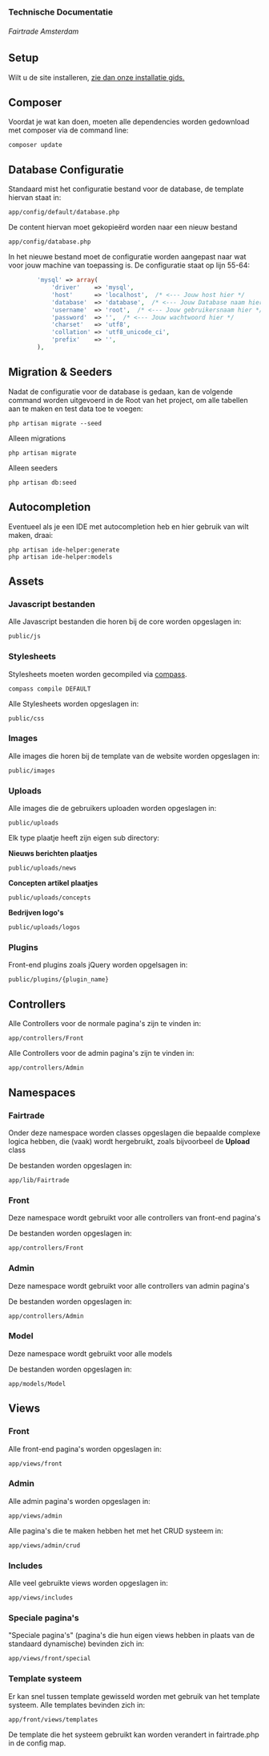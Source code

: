### Technische Documentatie  
###### Fairtrade Amsterdam

## Setup  
Wilt u de site installeren, [zie dan onze installatie gids.](https://github.com/jariz/fairtrade/wiki/Setup)

## Composer

Voordat je wat kan doen, moeten alle dependencies worden gedownload met composer via de command line:

```
composer update
```

## Database Configuratie

Standaard mist het configuratie bestand voor de database, de template hiervan staat in:

```
app/config/default/database.php
```

De content hiervan moet gekopieërd worden naar een nieuw bestand

```
app/config/database.php
```


In het nieuwe bestand moet de configuratie worden aangepast naar wat voor jouw machine van toepassing is. De configuratie staat op lijn 55-64:

```php
        'mysql' => array(
            'driver'    => 'mysql',
            'host'      => 'localhost',  /* <--- Jouw host hier */
            'database'  => 'database',  /* <--- Jouw Database naam hier */
            'username'  => 'root',  /* <--- Jouw gebruikersnaam hier */
            'password'  => '',  /* <--- Jouw wachtwoord hier */
            'charset'   => 'utf8',
            'collation' => 'utf8_unicode_ci',
            'prefix'    => '',
        ),

```

## Migration & Seeders

Nadat de configuratie voor de database is gedaan, kan de volgende command worden uitgevoerd in de Root van het project, om alle tabellen aan te maken en test data toe te voegen:

```
php artisan migrate --seed
```

Alleen migrations

```
php artisan migrate
```

Alleen seeders

```
php artisan db:seed
```

## Autocompletion  

Eventueel als je een IDE met autocompletion heb en hier gebruik van wilt maken, draai:

```
php artisan ide-helper:generate
php artisan ide-helper:models
```


## Assets

### Javascript bestanden

Alle Javascript bestanden die horen bij de core worden opgeslagen in:

```
public/js
```
### Stylesheets

Stylesheets moeten worden gecompiled via [compass](http://compass-style.org).    
```
compass compile DEFAULT
```

Alle Stylesheets worden opgeslagen in:

```
public/css
```

### Images

Alle images die horen bij de template van de website worden opgeslagen in:

```
public/images
```


### Uploads

Alle images die de gebruikers uploaden worden opgeslagen in: 

```
public/uploads
```

Elk type plaatje heeft zijn eigen sub directory:

**Nieuws berichten plaatjes**

```
public/uploads/news
```

**Concepten artikel plaatjes**

```
public/uploads/concepts
```


**Bedrijven logo's**

```
public/uploads/logos
```


### Plugins
Front-end plugins zoals jQuery worden opgelsagen in:

```
public/plugins/{plugin_name}
```



## Controllers


Alle Controllers voor de normale pagina's zijn te vinden in:

```
app/controllers/Front
```


Alle Controllers voor de admin pagina's zijn te vinden in:

```
app/controllers/Admin
```

## Namespaces

### Fairtrade

Onder deze namespace worden classes opgeslagen die bepaalde complexe logica hebben, die (vaak) wordt hergebruikt, zoals bijvoorbeel de **Upload** class

De bestanden worden opgeslagen in:

```
app/lib/Fairtrade
```

### Front

Deze namespace wordt gebruikt voor alle controllers van front-end pagina's

De bestanden worden opgeslagen in:

```
app/controllers/Front
```


### Admin

Deze namespace wordt gebruikt voor alle controllers van admin pagina's

De bestanden worden opgeslagen in:

```
app/controllers/Admin
```


### Model

Deze namespace wordt gebruikt voor alle models

De bestanden worden opgeslagen in:

```
app/models/Model
```


## Views

### Front
Alle front-end pagina's worden opgeslagen in:
```
app/views/front
```

### Admin
Alle admin pagina's worden opgeslagen in:
```
app/views/admin
```

Alle pagina's die te maken hebben het met het CRUD systeem in:
```
app/views/admin/crud
```

### Includes
Alle veel gebruikte views worden opgeslagen in:
```
app/views/includes
```

### Speciale pagina's
"Speciale pagina's" (pagina's die hun eigen views hebben in plaats van de standaard dynamische) bevinden zich in:
```
app/views/front/special
```

### Template systeem
Er kan snel tussen template gewisseld worden met gebruik van het template systeem.
Alle templates bevinden zich in:

```
app/front/views/templates
```

De template die het systeem gebruikt kan worden verandert in fairtrade.php in de config map.

